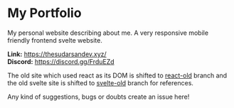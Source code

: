 # My Portfolio

My personal website describing about me. A very responsive mobile friendly frontend svelte website.

**Link:** https://thesudarsandev.xyz/<br/>
**Discord:** https://discord.gg/FrduEZd

The old site which used react as its DOM is shifted to [react-old](https://github.com/scientific-dev/portfolio/tree/react-old) branch and the old svelte site is shifted to [svelte-old](https://github.com/scientific-dev/portfolio/tree/svelete-old) branch for references.

Any kind of suggestions, bugs or doubts create an issue here!